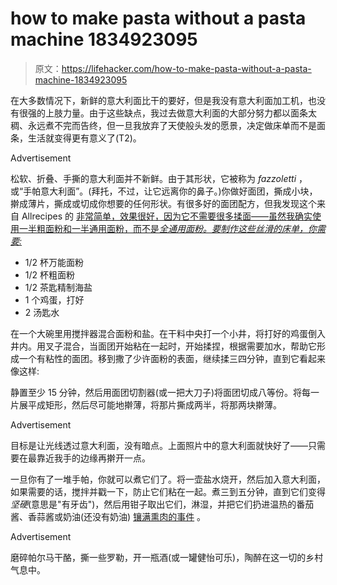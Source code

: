 # how to make pasta without a pasta machine 1834923095

> 原文：<https://lifehacker.com/how-to-make-pasta-without-a-pasta-machine-1834923095>

在大多数情况下，新鲜的意大利面比干的要好，但是我没有意大利面加工机，也没有很强的上肢力量。由于这些缺点，我过去做意大利面的大部分努力都以面条太稠、永远煮不完而告终，但一旦我放弃了天使般头发的愿景，决定做床单而不是面条，生活就变得更有意义了(T2)。

<label class="bxm4mm-13 juykRM">Advertisement</label>

松软、折叠、手撕的意大利面并不新鲜。由于其形状，它被称为 *fazzoletti* ，或“手帕意大利面”。(拜托，不过，让它远离你的鼻子。)你做好面团，撕成小块，擀成薄片，撕成或切成你想要的任何形状。有很多好的面团配方，但我发现这个来自 Allrecipes 的 [非常简单，效果很好，因为它不需要很多揉面——虽然我确实使用一半粗面粉和一半通用面粉，而不是*全通用面粉。要制作这些丝滑的床单，你需要:*](https://www.allrecipes.com/recipe/11899/basic-pasta/)

*   1/2 杯万能面粉
*   1/2 杯粗面粉
*   1/2 茶匙精制海盐
*   1 个鸡蛋，打好
*   2 汤匙水

在一个大碗里用搅拌器混合面粉和盐。在干料中央打一个小井，将打好的鸡蛋倒入井内。用叉子混合，当面团开始粘在一起时，开始揉捏，根据需要加水，帮助它形成一个有粘性的面团。移到撒了少许面粉的表面，继续揉三四分钟，直到它看起来像这样:

静置至少 15 分钟，然后用面团切割器(或一把大刀子)将面团切成八等份。将每一片展平成矩形，然后尽可能地擀薄，将那片撕成两半，将那两块擀薄。

<label class="bxm4mm-13 juykRM">Advertisement</label>

目标是让光线透过意大利面，没有暗点。上面照片中的意大利面就快好了——只需要在最靠近我手的边缘再擀开一点。

一旦你有了一堆手帕，你就可以煮它们了。将一壶盐水烧开，然后加入意大利面，如果需要的话，搅拌并戳一下，防止它们粘在一起。煮三到五分钟，直到它们变得*坚硬*(意思是"有牙齿")，然后用钳子取出它们，淋湿，并把它们扔进温热的番茄酱、香蒜酱或奶油(还没有奶油) [镶满熏肉的事件](https://lifehacker.com/how-to-make-creamy-pasta-dishes-without-any-dairy-1823434878) 。

<label class="bxm4mm-13 juykRM">Advertisement</label>

磨碎帕尔马干酪，撕一些罗勒，开一瓶酒(或一罐健怡可乐)，陶醉在这一切的乡村气息中。